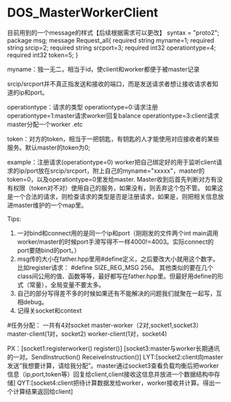 # DOS_MasterWorkerClient
目前用到的一个message的样式【后续根据需求可以更改】
syntax = "proto2";
package msg;
message Request_all{
	required string myname=1;
	required string srcip=2;
	required string srcport=3;
	required int32 operationtype=4;
	required int32 token=5;
}

myname：独一无二，相当于id，使client和worker都便于被master记录

srcip/srcport并不真正指发送和接收的端口，而是发送请求者想让接收请求者知道的ip和port。

operationtype：请求的类型
operationtype=0:请求注册
operationtype=1:master请求worker回复balance
operationtype=3:client请求master分配一个worker
.etc

token：对方的token，相当于一把钥匙，有钥匙的人才能使用对应接收者的某些服务。默认master的token为0;

example：注册请求(operationtype=0)
worker把自己绑定好的用于监听client请求的ip/port放在srcip/srcport，附上自己的myname="xxxxx"，master的token=0，以及operationtype=0里发给master.
Master收到后首先判断对方有没有权限（token对不对）使用自己的服务，如果没有，则丢弃这个包不管。
如果这是一个合法的请求，则检查请求的类型是否是注册请求，如果是，则把相关信息放进master维护的一个map里。

Tips:
1. 一对bind和connect用的是同一个ip和port（刚刚发的文件两个int main调用worker/master的时候port手滑写得不一样4000!=4003。实际connect的port要随bind的port。）
2. msg传的大小在father.hpp里用#define定义，之后要改大小就用这个数字。比如register请求：
#define SIZE_REG_MSG 256。
其他类似的要在几个class间公用的值、函数等等，最好都写在father.hpp里。但最好用define的形式（常量），全局变量不要太多。
3. 自己的部分写得差不多的时候如果还有不能解决的问题我们就聚在一起写，互相debug。
4. 记得关socket和context

#任务分配：
一共有4对socket
master-worker（2对,socket1,socket3）
master-client(1对，socket2)
worker-client(1对，socket4)

PX：[socket1:registerworker() register()] [socket3:master与worker长期通讯的一对。SendInstruction() ReceiveInstruction()]
LYT:[socket2:client向master发送“我想要计算，请给我分配”。master通过socket3查看负载均衡后把worker信息（ip,port,token等）回复给client,client接收这信息并放进一个数据结构中存储]
QYT:[socket4:client把待计算数据发给worker，worker接收并计算。得出一个计算结果返回给client]


